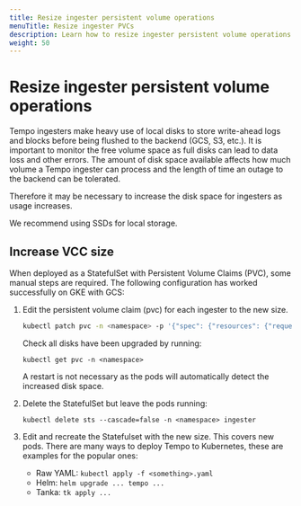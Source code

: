 ```yaml
---
title: Resize ingester persistent volume operations
menuTitle: Resize ingester PVCs
description: Learn how to resize ingester persistent volume operations.
weight: 50
---
```


# Resize ingester persistent volume operations

Tempo ingesters make heavy use of local disks to store write-ahead logs and blocks before being flushed to the backend (GCS, S3, etc.).
It is important to monitor the free volume space as full disks can lead to data loss and other errors.
The amount of disk space available affects how much volume a Tempo ingester can process and the length of time an outage to the backend can be tolerated.

Therefore it may be necessary to increase the disk space for ingesters as usage increases.

We recommend using SSDs for local storage.

## Increase VCC size

When deployed as a StatefulSet with Persistent Volume Claims (PVC), some manual steps are required.
The following configuration has worked successfully on GKE with GCS:

1. Edit the persistent volume claim (pvc) for each ingester to the new size.

   ```bash
   kubectl patch pvc -n <namespace> -p '{"spec": {"resources": {"requests": {"storage": "'15Gi'"}}}}' <pod-name>
   ```

   Check all disks have been upgraded by running:

   `kubectl get pvc -n <namespace>`

   A restart is not necessary as the pods will automatically detect the increased disk space.

1. Delete the StatefulSet but leave the pods running:

   `kubectl delete sts --cascade=false -n <namespace> ingester`

1. Edit and recreate the Statefulset with the new size. This covers new pods.  There are many ways to deploy Tempo to Kubernetes, these are examples for the popular ones:
    * Raw YAML: `kubectl apply -f <something>.yaml`
    * Helm: `helm upgrade ... tempo ...`
    * Tanka: `tk apply ...`

